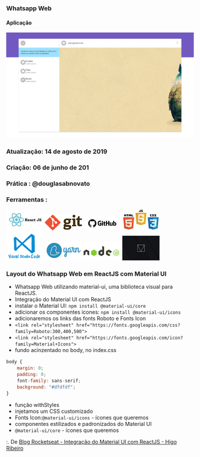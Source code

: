 ### Whatsapp Web

#### Aplicação

![Layout do Whatsapp Web](/images/whatsapp-web-material-ui.jpg)

### Atualização: 14 de agosto de 2019 
### Criação: 06 de junho de 201
### Prática : @douglasabnovato

### Ferramentas : 

![ReactJS](/images/logo-reactjs.jpg)
![Git](/images/logo-git.png)
![Github](/images/logo-github.png)
![HTML/CSS/Javascript](/images/logo-html-css-js.jpeg)
![VSCode](/images/logo-VSCode.png)
![Yarn](/images/logo-yarn.png)
![Nodejs](/images/nodejs.png)
![Material Design Lite Google](/images/logo-material-design-lite-google.jpg)

### Layout do Whatsapp Web em ReactJS com Material UI 

- Whatsapp Web utilizando material-ui, uma biblioteca visual para ReactJS.
- Integração do Material UI com ReactJS
- instalar o Material UI: `npm install @material-ui/core`
- adicionar os componentes ícones: `npm install @material-ui/icons`
- adicionaremos os links das fonts Roboto e Fonts Icon
- `<link rel="stylesheet" href="https://fonts.googleapis.com/css?family=Roboto:300,400,500">`
- `<link rel="stylesheet" href="https://fonts.googleapis.com/icon?family=Material+Icons">`
- fundo acinzentado no body, no index.css
````js
body {
    margin: 0;
    padding: 0;
    font-family: sans-serif;
    background: "#dfdfdf";
}
````
- função withStyles
- injetamos um CSS customizado
- Fonts Icon:`@material-ui/icons` - ícones que queremos
- componentes estilizados e padronizados do Material UI
- `@material-ui/core` - ícones que queremos

:. De [Blog Rocketseat - Integração do Material UI com ReactJS - Higo Ribeiro](https://blog.rocketseat.com.br/react-material-ui/)